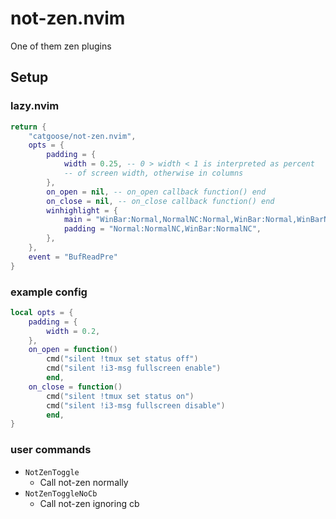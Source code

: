 # not-zen.nvim

One of them zen plugins

## Setup

### lazy.nvim

```lua
return {
    "catgoose/not-zen.nvim",
    opts = {
        padding = {
            width = 0.25, -- 0 > width < 1 is interpreted as percent
            -- of screen width, otherwise in columns
        },
        on_open = nil, -- on_open callback function() end
        on_close = nil, -- on_close callback function() end
        winhighlight = {
            main = "WinBar:Normal,NormalNC:Normal,WinBar:Normal,WinBarNC:Normal",
            padding = "Normal:NormalNC,WinBar:NormalNC",
        },
    },
    event = "BufReadPre"
}
```

### example config

```lua
local opts = {
    padding = {
        width = 0.2,
    },
    on_open = function()
        cmd("silent !tmux set status off")
        cmd("silent !i3-msg fullscreen enable")
        end,
    on_close = function()
        cmd("silent !tmux set status on")
        cmd("silent !i3-msg fullscreen disable")
        end,
}
```

### user commands

- `NotZenToggle`
  - Call not-zen normally
- `NotZenToggleNoCb`
  - Call not-zen ignoring cb
